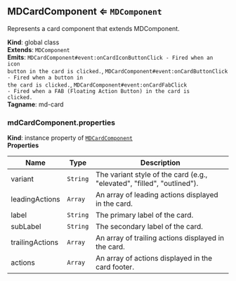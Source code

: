 <a name="MDCardComponent"></a>

## MDCardComponent ⇐ <code>MDComponent</code>
Represents a card component that extends MDComponent.

**Kind**: global class  
**Extends**: <code>MDComponent</code>  
**Emits**: <code>MDCardComponent#event:onCardIconButtonClick - Fired when an icon button in the card is clicked.</code>, <code>MDCardComponent#event:onCardButtonClick - Fired when a button in the card is clicked.</code>, <code>MDCardComponent#event:onCardFabClick - Fired when a FAB (Floating Action Button) in the card is clicked.</code>  
**Tagname**: md-card  
<a name="MDCardComponent+properties"></a>

### mdCardComponent.properties
**Kind**: instance property of [<code>MDCardComponent</code>](#MDCardComponent)  
**Properties**

| Name | Type | Description |
| --- | --- | --- |
| variant | <code>String</code> | The variant style of the card (e.g., "elevated", "filled", "outlined"). |
| leadingActions | <code>Array</code> | An array of leading actions displayed in the card. |
| label | <code>String</code> | The primary label of the card. |
| subLabel | <code>String</code> | The secondary label of the card. |
| trailingActions | <code>Array</code> | An array of trailing actions displayed in the card. |
| actions | <code>Array</code> | An array of actions displayed in the card footer. |

